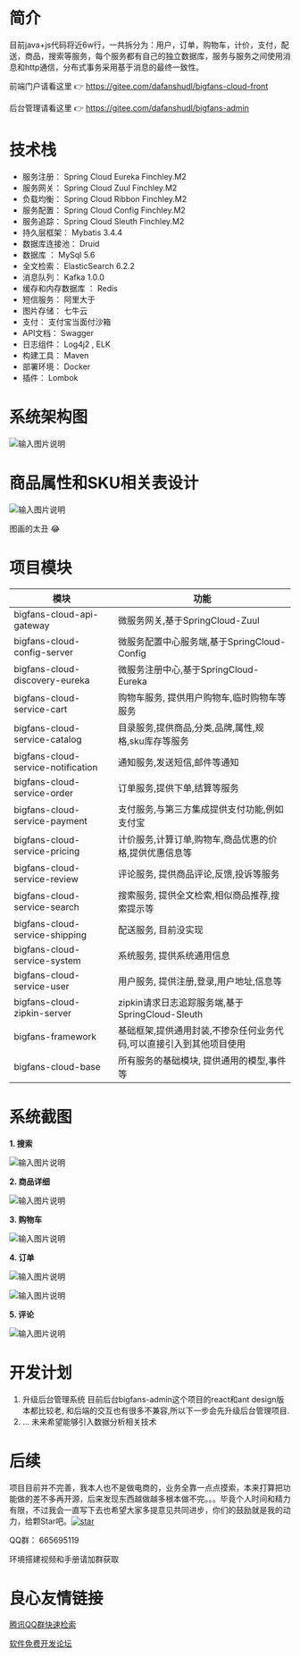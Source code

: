 # 简介
目前java+js代码将近6w行，一共拆分为：用户，订单，购物车，计价，支付，配送，商品，搜索等服务，每个服务都有自己的独立数据库，服务与服务之间使用消息和http通信，分布式事务采用基于消息的最终一致性。

前端门户请看这里 :point_right:  https://gitee.com/dafanshudl/bigfans-cloud-front 

后台管理请看这里 :point_right:  https://gitee.com/dafanshudl/bigfans-admin

# 技术栈

- 服务注册： Spring Cloud Eureka Finchley.M2
- 服务网关： Spring Cloud Zuul Finchley.M2
- 负载均衡： Spring Cloud Ribbon Finchley.M2
- 服务配置： Spring Cloud Config Finchley.M2
- 服务追踪： Spring Cloud Sleuth Finchley.M2
- 持久层框架： Mybatis  3.4.4
- 数据库连接池： Druid
- 数据库  ：  MySql 5.6
- 全文检索： ElasticSearch 6.2.2
- 消息队列： Kafka 1.0.0
- 缓存和内存数据库 ： Redis
- 短信服务： 阿里大于
- 图片存储： 七牛云
- 支付： 支付宝当面付沙箱
- API文档： Swagger
- 日志组件： Log4j2 , ELK
- 构建工具： Maven
- 部署环境： Docker
- 插件： Lombok



# 系统架构图
![输入图片说明](https://gitee.com/uploads/images/2018/0410/134844_803dceaa_331009.png "系统架构设计 (2).png")

# 商品属性和SKU相关表设计
![输入图片说明](https://gitee.com/uploads/images/2018/0418/141417_b9977d42_331009.png "核心数据库表 (1).png")

图画的太丑 :joy: 


# 项目模块

| 模块 | 功能 |
| ------ | ------ |
| bigfans-cloud-api-gateway  | 微服务网关,基于SpringCloud-Zuul|
| bigfans-cloud-config-server  | 微服务配置中心服务端,基于SpringCloud-Config|
| bigfans-cloud-discovery-eureka  | 微服务注册中心,基于SpringCloud-Eureka|
| bigfans-cloud-service-cart  | 购物车服务, 提供用户购物车,临时购物车等服务|
| bigfans-cloud-service-catalog  | 目录服务,提供商品,分类,品牌,属性,规格,sku库存等服务|
| bigfans-cloud-service-notification  | 通知服务,发送短信,邮件等通知|
| bigfans-cloud-service-order  | 订单服务,提供下单,结算等服务|
| bigfans-cloud-service-payment  | 支付服务,与第三方集成提供支付功能,例如支付宝|
| bigfans-cloud-service-pricing  | 计价服务,计算订单,购物车,商品优惠的价格,提供优惠信息等|
| bigfans-cloud-service-review  | 评论服务, 提供商品评论,反馈,投诉等服务|
| bigfans-cloud-service-search  | 搜索服务, 提供全文检索,相似商品推荐,搜索提示等|
| bigfans-cloud-service-shipping  | 配送服务, 目前没实现|
| bigfans-cloud-service-system  | 系统服务, 提供系统通用信息|
| bigfans-cloud-service-user  | 用户服务, 提供注册,登录,用户地址,信息等|
| bigfans-cloud-zipkin-server  | zipkin请求日志追踪服务端,基于SpringCloud-Sleuth|
| bigfans-framework  | 基础框架,提供通用封装,不掺杂任何业务代码,可以直接引入到其他项目使用|
| bigfans-cloud-base  | 所有服务的基础模块, 提供通用的模型,事件等|

# 系统截图

 **1. 搜索** 

![输入图片说明](http://121.201.3.109:8080/bigfans/images/%E6%90%9C%E7%B4%A2.gif)

 **2. 商品详细** 

![输入图片说明](http://121.201.3.109:8080/bigfans/images/sku.gif)

 **3. 购物车** 

![输入图片说明](http://121.201.3.109:8080/bigfans/images/%E8%B4%AD%E7%89%A9%E8%BD%A6.gif)

 **4. 订单** 

![输入图片说明](http://121.201.3.109:8080/bigfans/images/%E8%AE%A2%E5%8D%95.gif)

![输入图片说明](https://gitee.com/uploads/images/2018/0418/202340_f39466e3_331009.jpeg "1524054180200.jpg")


 **5. 评论** 

![输入图片说明](http://121.201.3.109:8080/bigfans/images/%E8%AF%84%E8%AE%BA.gif)

# 开发计划
1. 升级后台管理系统
   目前后台bigfans-admin这个项目的react和ant design版本都比较老, 和后端的交互也有很多不兼容,所以下一步会先升级后台管理项目.
2. ...
   未来希望能够引入数据分析相关技术

# 后续

项目目前并不完善，我本人也不是做电商的，业务全靠一点点摸索，本来打算把功能做的差不多再开源，后来发现东西越做越多根本做不完。。。毕竟个人时间和精力有限，不过我会一直写下去也希望大家多提意见共同进步，你们的鼓励就是我的动力，给颗Star吧。[![star](https://gitee.com/dafanshudl/bigfans-cloud/badge/star.svg?theme=dark)](https://gitee.com/dafanshudl/bigfans-cloud/stargazers)

QQ群： 665695119

环境搭建视频和手册请加群获取




 # 良心友情链接

[腾讯QQ群快速检索](http://u.720life.cn/s/8cf73f7c)

[软件免费开发论坛](http://u.720life.cn/s/bbb01dc0)